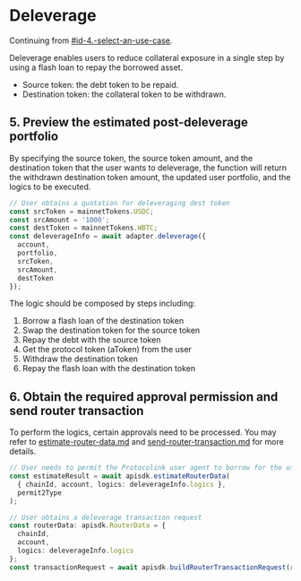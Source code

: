 # Deleverage

Continuing from [#id-4.-select-an-use-case](./#id-4.-select-an-use-case "mention").

Deleverage enables users to reduce collateral exposure in a single step by using a flash loan to repay the borrowed asset.

* Source token: the debt token to be repaid.
* Destination token: the collateral token to be withdrawn.

## 5. Preview the estimated post-deleverage portfolio

By specifying the source token, the source token amount, and the destination token that the user wants to deleverage, the function will return the withdrawn destination token amount, the updated user portfolio, and the logics to be executed.

```typescript
// User obtains a quotation for deleveraging dest token
const srcToken = mainnetTokens.USDC;
const srcAmount = '1000';
const destToken = mainnetTokens.WBTC;
const deleverageInfo = await adapter.deleverage({
  account,
  portfolio,
  srcToken,
  srcAmount,
  destToken
});
```

The logic should be composed by steps including:

1. Borrow a flash loan of the destination token
2. Swap the destination token for the source token
3. Repay the debt with the source token
4. Get the protocol token (aToken) from the user
5. Withdraw the destination token
6. Repay the flash loan with the destination token

## 6. Obtain the required approval permission and send router transaction

To perform the logics, certain approvals need to be processed. You may refer to [estimate-router-data.md](../../protocolink-sdk/estimate-router-data.md "mention") and [send-router-transaction.md](../../protocolink-sdk/send-router-transaction.md "mention") for more details.

```typescript
// User needs to permit the Protocolink user agent to borrow for the user
const estimateResult = await apisdk.estimateRouterData(
  { chainId, account, logics: deleverageInfo.logics },
  permit2Type
);

// User obtains a deleverage transaction request
const routerData: apisdk.RouterData = {
  chainId,
  account,
  logics: deleverageInfo.logics
};
const transactionRequest = await apisdk.buildRouterTransactionRequest(routerData);
```
